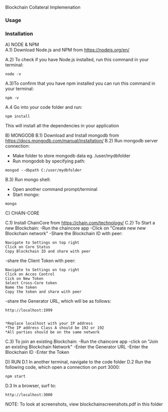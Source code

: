Blockchain Collateral Implemenation
### Usage


### Installation

A) NODE & NPM                 
A.1) Download Node.js and NPM from https://nodejs.org/en/

A.2) To check if you have Node.js installed, run this command in your terminal:
```
node -v
```

A.3)To confirm that you have npm installed you can run this command in your terminal:
```
npm -v
```

A.4 Go into your code folder and run:
```
npm install
```
This will install all the dependencies in your application 






B) MONGODB
B.1) Download and Install mongodb from https://docs.mongodb.com/manual/installation/
B.2) Run mongodb server connection:
  - Make folder to store mongodb data eg. /user/mydbfolder
  - Run mongodob by specifying path:
```
mongod --dbpath C:/user/mydbfolder
```
B.3) Run mongo shell:
  - Open another command prompt/terminal
  - Start mongo:
```
mongo        
```




C) CHAIN-CORE

C.1) Install ChainCore from https://chain.com/technology/
C.2) To Start a new Blockchain:
-Run the chaincore app 
-Click on "Create new new Blockchain network" 
-Share the Blockchain ID  with peer: 
```
Navigate to Settings on top right
Click on Core Status 
Copy Blockchain ID and share with peer
```
-share the Client Token with peer:
```
Navigate to Settings on top right
Click on Acces Control 
Cick on New Token
Select Cross-Core token
Name the token
Copy the token and share with peer
```

-share the Generator URL, which will be as follows:
```
http://localhost:1999


*Replace localhost with your IP address
*The IP address Class A should be 192 or 192
*All parties should be on the same network
```
C.3) To join an existing Blockchain:
-Run the chaincore app 
-click on "Join an existing Blockchain Network" 
-Enter the Generator URL
-Enter the Blockchain ID
-Enter the Token




D) RUN 
D.1 In another terminal, navigate to the code folder 
D.2 Run the following code, which open a connection on port 3000:
```
npm start
```
D.3 In a browser, surf to:
```
http://localhost:3000
```


NOTE: To look at screenshots, view blockchainscreenshots.pdf in this folder  

